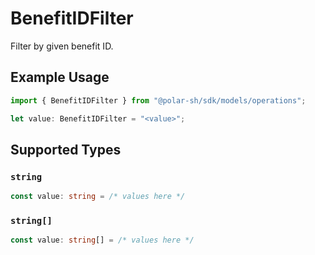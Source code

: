 # BenefitIDFilter

Filter by given benefit ID. 

## Example Usage

```typescript
import { BenefitIDFilter } from "@polar-sh/sdk/models/operations";

let value: BenefitIDFilter = "<value>";
```

## Supported Types

### `string`

```typescript
const value: string = /* values here */
```

### `string[]`

```typescript
const value: string[] = /* values here */
```

